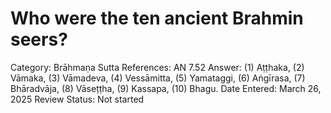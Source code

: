 # Who were the ten ancient Brahmin seers?

Category: Brāhmaṇa
Sutta References: AN 7.52
Answer: (1) Aṭṭhaka, (2) Vāmaka, (3) Vāmadeva, (4) Vessāmitta, (5) Yamataggi, (6) Aṅgīrasa, (7) Bhāradvāja, (8) Vāseṭṭha, (9) Kassapa, (10) Bhagu.
Date Entered: March 26, 2025
Review Status: Not started